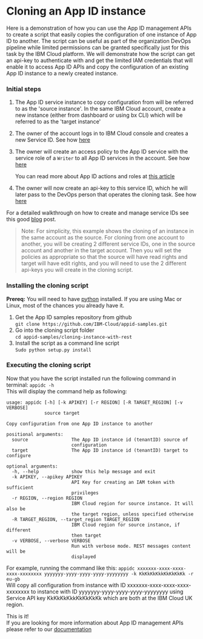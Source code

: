 # Cloning an App ID instance

Here is a demonstration of how you can use the App ID management APIs to create a script that easily copies the configuration of one instance of App ID to another.
The script can be useful as part of the organization DevOps pipeline while limited permissions can be granted specifically just for this task by the IBM Cloud platform. 
We will demonstrate how the script can get an api-key to authenticate with and get the limited IAM credentials that will enable it to access App ID APIs and copy the configuration of an existing App ID instance to a newly created instance.

### Initial steps
1. The App ID service instance to copy configuration from will be referred to as the 'source instance'. In the same IBM Cloud account, create a new instance (either from dashboard or using bx CLI) which will be referred to as the 'target instance'  

2. The owner of the account logs in to IBM Cloud console and creates a new Service ID.  See how [here](https://console.bluemix.net/docs/iam/serviceid.html#serviceids)

2. The owner will create an access policy to the App ID service with the service role of a `Writer` to all App ID services in the account. See how [here](https://console.bluemix.net/docs/iam/serviceidaccess.html#serviceidpolicy)

	You can read more about App ID actions and roles at [this article](https://console.stage1.bluemix.net/docs/services/appid/iam.html#service-access-management)

4. The owner will now create an api-key to this service ID, which he will later pass to the DevOps person that operates the cloning task. See how [here](https://console.bluemix.net/docs/iam/serviceid_keys.html#serviceidapikeys) 
 
For a detailed walkthrough on how to create and manage service IDs see this good [blog](https://www.ibm.com/blogs/bluemix/2017/10/introducing-ibm-cloud-iam-service-ids-api-keys/) post.

> Note: For simplicity, this example shows the cloning of an instance in the same account as the source. For cloning from one account to another, you will be creating 2 different service IDs, one in the source account and another in the target account. Then you will set the policies as appropriate so that the source will have read rights and target will have edit rights, and you will need to use the 2 different api-keys you will create in the cloning script. 

### Installing the cloning script

**Prereq:**  You will need to have [python](https://www.python.org/downloads/) installed. If you are using Mac or Linux, most of the chances you already have it.

1. Get the App ID samples repository from github   
	`git clone https://github.com/IBM-Cloud/appid-samples.git` 
2. Go into the cloning script folder  
	`cd appid-samples/cloning-instance-with-rest`
3. Install the script as a command line script  
  `Sudo python setup.py install`
  
### Executing the cloning script
Now that you have the script installed run the following command in terminal:
`appidc -h`  
This will display the command help as following:  

```
usage: appidc [-h] [-k APIKEY] [-r REGION] [-R TARGET_REGION] [-v VERBOSE]
              source target

Copy configuration from one App ID instance to another

positional arguments:
  source                The App ID instance id (tenantID) source of
                        configuration
  target                The App ID instance id (tenantID) target to configure

optional arguments:
  -h, --help            show this help message and exit
  -k APIKEY, --apikey APIKEY
                        API Key for creating an IAM token with sufficient
                        privileges
  -r REGION, --region REGION
                        IBM Cloud region for source instance. It will also be
                        the target region, unless specified otherwise
  -R TARGET_REGION, --target_region TARGET_REGION
                        IBM Cloud region for source instance, if different
                        then target
  -v VERBOSE, --verbose VERBOSE
                        Run with verbose mode. REST messages content will be
                        displayed
```  

For example, running the command like this: 
`appidc xxxxxxx-xxxx-xxxx-xxxx-xxxxxxxx yyyyyyy-yyyy-yyyy-yyyy-yyyyyyyy -k KkKkKkKkkKkKkKkKk -r eu-gb`  
Will copy all configuration from instance with ID xxxxxxx-xxxx-xxxx-xxxx-xxxxxxxx to instance with ID yyyyyyy-yyyy-yyyy-yyyy-yyyyyyyy using Service API key KkKkKkKkkKkKkKkKk which are both at the IBM Cloud UK region.

This is it!  
If you are looking for more information about App ID management APIs please refer to our [documentation](https://console.bluemix.net/docs/services/appid/api-reference.html#managing-app-id-with-the-api)
